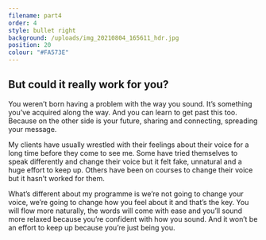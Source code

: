 ```yaml
---
filename: part4
order: 4
style: bullet right
background: /uploads/img_20210804_165611_hdr.jpg
position: 20
colour: "#FA573E"
---
```

## But could it really work for you?  

You weren’t born having a problem with the way you sound. It’s something you’ve acquired along the way. And you can learn to get past this too. Because on the other side is your future, sharing and connecting, spreading your message.

My clients have usually wrestled with their feelings about their voice for a long time before they come to see me. Some have tried themselves to speak differently and change their voice but it felt fake, unnatural and a huge effort to keep up. Others have been on courses to change their voice but it hasn’t worked for them.



What’s different about my programme is we’re not going to change your voice, we’re going to change how you feel about it and that’s the key. You will flow more naturally, the words will come with ease and you’ll sound more relaxed because you’re confident with how you sound. And it won’t be an effort to keep up because you’re just being you.
